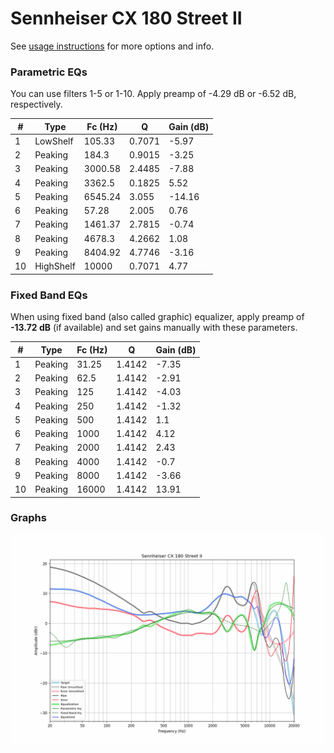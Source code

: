 # Sennheiser CX 180 Street II
See [usage instructions](https://github.com/jaakkopasanen/AutoEq#usage) for more options and info.

### Parametric EQs
You can use filters 1-5 or 1-10. Apply preamp of -4.29 dB or -6.52 dB, respectively.

|   # | Type      |   Fc (Hz) |      Q |   Gain (dB) |
|-----|-----------|-----------|--------|-------------|
|   1 | LowShelf  |    105.33 | 0.7071 |       -5.97 |
|   2 | Peaking   |    184.3  | 0.9015 |       -3.25 |
|   3 | Peaking   |   3000.58 | 2.4485 |       -7.88 |
|   4 | Peaking   |   3362.5  | 0.1825 |        5.52 |
|   5 | Peaking   |   6545.24 | 3.055  |      -14.16 |
|   6 | Peaking   |     57.28 | 2.005  |        0.76 |
|   7 | Peaking   |   1461.37 | 2.7815 |       -0.74 |
|   8 | Peaking   |   4678.3  | 4.2662 |        1.08 |
|   9 | Peaking   |   8404.92 | 4.7746 |       -3.16 |
|  10 | HighShelf |  10000    | 0.7071 |        4.77 |

### Fixed Band EQs
When using fixed band (also called graphic) equalizer, apply preamp of **-13.72 dB** (if available) and set gains manually with these parameters.

|   # | Type    |   Fc (Hz) |      Q |   Gain (dB) |
|-----|---------|-----------|--------|-------------|
|   1 | Peaking |     31.25 | 1.4142 |       -7.35 |
|   2 | Peaking |     62.5  | 1.4142 |       -2.91 |
|   3 | Peaking |    125    | 1.4142 |       -4.03 |
|   4 | Peaking |    250    | 1.4142 |       -1.32 |
|   5 | Peaking |    500    | 1.4142 |        1.1  |
|   6 | Peaking |   1000    | 1.4142 |        4.12 |
|   7 | Peaking |   2000    | 1.4142 |        2.43 |
|   8 | Peaking |   4000    | 1.4142 |       -0.7  |
|   9 | Peaking |   8000    | 1.4142 |       -3.66 |
|  10 | Peaking |  16000    | 1.4142 |       13.91 |

### Graphs
![](./Sennheiser%20CX%20180%20Street%20II.png)

